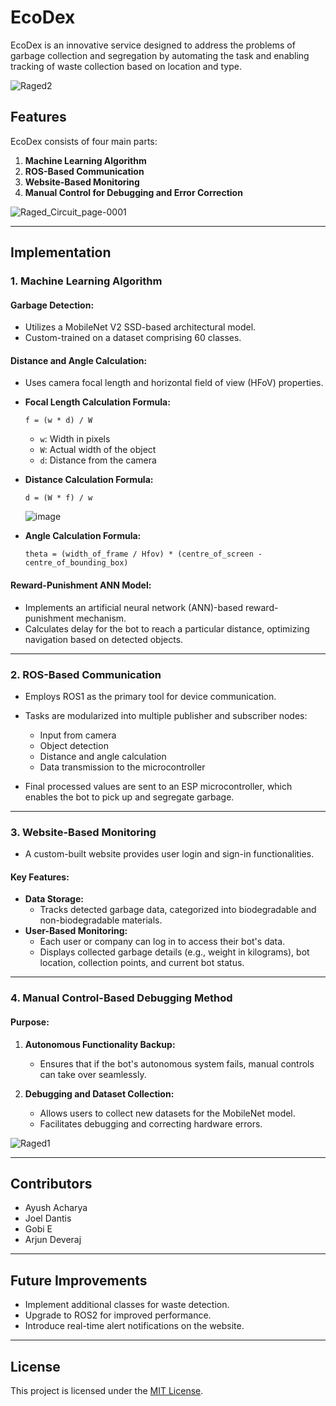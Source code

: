 # EcoDex

EcoDex is an innovative service designed to address the problems of garbage collection and segregation by automating the task and enabling tracking of waste collection based on location and type.

![Raged2](https://github.com/user-attachments/assets/80a0b8ff-2929-4a72-9ffd-c6024f904a11)


## Features
EcoDex consists of four main parts:

1. **Machine Learning Algorithm**
2. **ROS-Based Communication**
3. **Website-Based Monitoring**
4. **Manual Control for Debugging and Error Correction**

![Raged_Circuit_page-0001](https://github.com/user-attachments/assets/50b592a4-5999-41ff-a6d0-c19dd9225f8d)


---

## Implementation

### **1. Machine Learning Algorithm**

#### Garbage Detection:
- Utilizes a MobileNet V2 SSD-based architectural model.
- Custom-trained on a dataset comprising 60 classes.

#### Distance and Angle Calculation:
- Uses camera focal length and horizontal field of view (HFoV) properties.
- **Focal Length Calculation Formula:**
  
  ```
  f = (w * d) / W
  ```
  
  - `w`: Width in pixels
  - `W`: Actual width of the object
  - `d`: Distance from the camera

- **Distance Calculation Formula:**
  
  ```
  d = (W * f) / w
  ```

  ![image](https://github.com/user-attachments/assets/4730d42d-f5f9-43c2-82c5-b9e590202065)


- **Angle Calculation Formula:**
  
  ```
  theta = (width_of_frame / Hfov) * (centre_of_screen - centre_of_bounding_box)
  ```

#### Reward-Punishment ANN Model:
- Implements an artificial neural network (ANN)-based reward-punishment mechanism.
- Calculates delay for the bot to reach a particular distance, optimizing navigation based on detected objects.

---

### **2. ROS-Based Communication**
- Employs ROS1 as the primary tool for device communication.
- Tasks are modularized into multiple publisher and subscriber nodes:
  - Input from camera
  - Object detection
  - Distance and angle calculation
  - Data transmission to the microcontroller

- Final processed values are sent to an ESP microcontroller, which enables the bot to pick up and segregate garbage.

---

### **3. Website-Based Monitoring**
- A custom-built website provides user login and sign-in functionalities.

#### Key Features:
- **Data Storage:**
  - Tracks detected garbage data, categorized into biodegradable and non-biodegradable materials.
- **User-Based Monitoring:**
  - Each user or company can log in to access their bot's data.
  - Displays collected garbage details (e.g., weight in kilograms), bot location, collection points, and current bot status.

---

### **4. Manual Control-Based Debugging Method**

#### Purpose:
1. **Autonomous Functionality Backup:**
   - Ensures that if the bot's autonomous system fails, manual controls can take over seamlessly.

2. **Debugging and Dataset Collection:**
   - Allows users to collect new datasets for the MobileNet model.
   - Facilitates debugging and correcting hardware errors.
  
  ![Raged1](https://github.com/user-attachments/assets/71bddf7b-b2e3-427a-885a-094e0f9ba990)


---

## Contributors
- Ayush Acharya
- Joel Dantis
- Gobi E
- Arjun Deveraj

---

## Future Improvements
- Implement additional classes for waste detection.
- Upgrade to ROS2 for improved performance.
- Introduce real-time alert notifications on the website.

---

## License
This project is licensed under the [MIT License](LICENSE).

